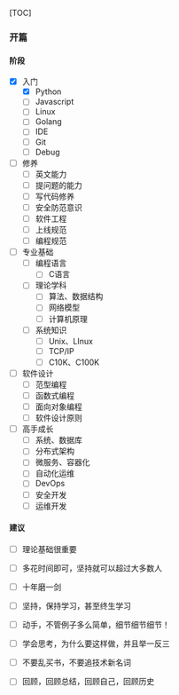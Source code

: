 [TOC]

### 开篇

#### 阶段

- [x] 入门
    - [x] Python
    - [ ] Javascript
    - [ ] Linux
    - [ ] Golang
    - [ ] IDE
    - [ ] Git
    - [ ] Debug
- [ ] 修养
    - [ ] 英文能力
    - [ ] 提问题的能力
    - [ ] 写代码修养
    - [ ] 安全防范意识
    - [ ] 软件工程
    - [ ] 上线规范
    - [ ] 编程规范
- [ ] 专业基础
    - [ ] 编程语言
        - [ ] C语言
    - [ ] 理论学科
        - [ ] 算法、数据结构
        - [ ] 网络模型
        - [ ] 计算机原理
    - [ ] 系统知识
        - [ ] Unix、LInux
        - [ ] TCP/IP
        - [ ] C10K、C100K
- [ ] 软件设计
    - [ ] 范型编程
    - [ ] 函数式编程
    - [ ] 面向对象编程
    - [ ] 软件设计原则
- [ ] 高手成长
    - [ ] 系统、数据库
    - [ ] 分布式架构
    - [ ] 微服务、容器化
    - [ ] 自动化运维
    - [ ] DevOps
    - [ ] 安全开发
    - [ ] 运维开发

#### 建议

- [ ] 理论基础很重要
- [ ] 多花时间即可，坚持就可以超过大多数人
- [ ] 十年磨一剑
- [ ] 坚持，保持学习，甚至终生学习
- [ ] 动手，不管例子多么简单，细节细节细节！
- [ ] 学会思考，为什么要这样做，并且举一反三
- [ ] 不要乱买书，不要追技术新名词
- [ ] 回顾，回顾总结，回顾自己，回顾历史

